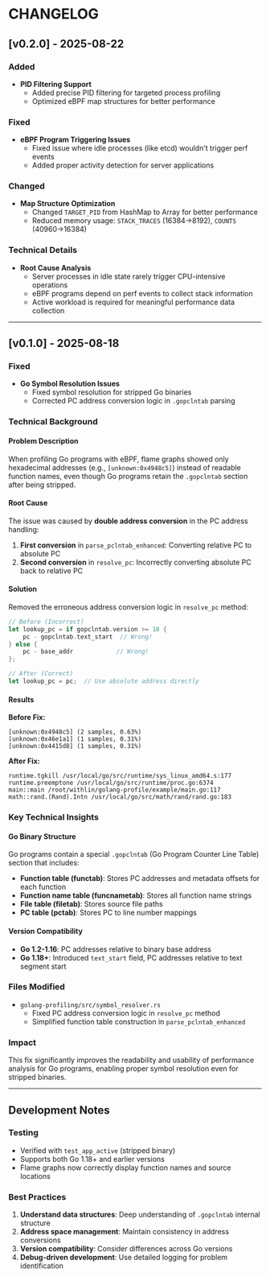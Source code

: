 # CHANGELOG

## [v0.2.0] - 2025-08-22

### Added
- **PID Filtering Support**
  - Added precise PID filtering for targeted process profiling
  - Optimized eBPF map structures for better performance

### Fixed
- **eBPF Program Triggering Issues**
  - Fixed issue where idle processes (like etcd) wouldn't trigger perf events
  - Added proper activity detection for server applications

### Changed
- **Map Structure Optimization**
  - Changed `TARGET_PID` from HashMap to Array for better performance
  - Reduced memory usage: `STACK_TRACES` (16384→8192), `COUNTS` (40960→16384)

### Technical Details
- **Root Cause Analysis**
  - Server processes in idle state rarely trigger CPU-intensive operations
  - eBPF programs depend on perf events to collect stack information
  - Active workload is required for meaningful performance data collection

---

## [v0.1.0] - 2025-08-18

### Fixed
- **Go Symbol Resolution Issues**
  - Fixed symbol resolution for stripped Go binaries
  - Corrected PC address conversion logic in `.gopclntab` parsing

### Technical Background

#### Problem Description
When profiling Go programs with eBPF, flame graphs showed only hexadecimal addresses (e.g., `[unknown:0x4948c5]`) instead of readable function names, even though Go programs retain the `.gopclntab` section after being stripped.

#### Root Cause
The issue was caused by **double address conversion** in the PC address handling:

1. **First conversion** in `parse_pclntab_enhanced`: Converting relative PC to absolute PC
2. **Second conversion** in `resolve_pc`: Incorrectly converting absolute PC back to relative PC

#### Solution
Removed the erroneous address conversion logic in `resolve_pc` method:

```rust
// Before (Incorrect)
let lookup_pc = if gopclntab.version >= 18 {
    pc - gopclntab.text_start  // Wrong!
} else {
    pc - base_addr            // Wrong!
};

// After (Correct)
let lookup_pc = pc;  // Use absolute address directly
```

#### Results

**Before Fix:**
```
[unknown:0x4948c5] (2 samples, 0.63%)
[unknown:0x46e1a1] (1 samples, 0.31%)
[unknown:0x4415d8] (1 samples, 0.31%)
```

**After Fix:**
```
runtime.tgkill /usr/local/go/src/runtime/sys_linux_amd64.s:177
runtime.preemptone /usr/local/go/src/runtime/proc.go:6374
main::main /root/withlin/golang-profile/example/main.go:117
math::rand.(Rand).Intn /usr/local/go/src/math/rand/rand.go:183
```

### Key Technical Insights

#### Go Binary Structure
Go programs contain a special `.gopclntab` (Go Program Counter Line Table) section that includes:

- **Function table (functab)**: Stores PC addresses and metadata offsets for each function
- **Function name table (funcnametab)**: Stores all function name strings
- **File table (filetab)**: Stores source file paths
- **PC table (pctab)**: Stores PC to line number mappings

#### Version Compatibility
- **Go 1.2-1.16**: PC addresses relative to binary base address
- **Go 1.18+**: Introduced `text_start` field, PC addresses relative to text segment start

### Files Modified
- `golang-profiling/src/symbol_resolver.rs`
  - Fixed PC address conversion logic in `resolve_pc` method
  - Simplified function table construction in `parse_pclntab_enhanced`

### Impact
This fix significantly improves the readability and usability of performance analysis for Go programs, enabling proper symbol resolution even for stripped binaries.

---

## Development Notes

### Testing
- Verified with `test_app_active` (stripped binary)
- Supports both Go 1.18+ and earlier versions
- Flame graphs now correctly display function names and source locations

### Best Practices
1. **Understand data structures**: Deep understanding of `.gopclntab` internal structure
2. **Address space management**: Maintain consistency in address conversions
3. **Version compatibility**: Consider differences across Go versions
4. **Debug-driven development**: Use detailed logging for problem identification